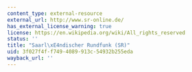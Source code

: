 ```yaml
---
content_type: external-resource
external_url: http://www.sr-online.de/
has_external_license_warning: true
license: https://en.wikipedia.org/wiki/All_rights_reserved
status: ''
title: "Saarl\xE4ndischer Rundfunk (SR)"
uid: 3f027f4f-f749-4089-913c-54932b255eda
wayback_url: ''
---
```

